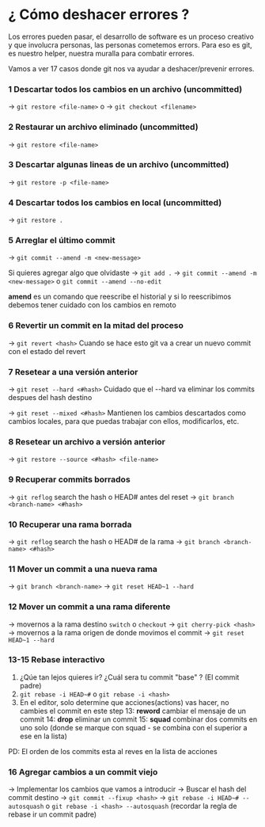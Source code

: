# ¿ Cómo deshacer errores ?

Los errores pueden pasar, el desarrollo de software es un proceso creativo y que involucra personas, las personas cometemos errors.
Para eso es git, es nuestro helper, nuestra muralla para combatir errores.

Vamos a ver 17 casos donde git nos va ayudar a deshacer/prevenir errores.

### 1 Descartar todos los cambios en un archivo (uncommitted)

-> `git restore <file-name>` o
-> `git checkout <filename>`

### 2 Restaurar un archivo eliminado (uncommitted)

-> `git restore <file-name>`

### 3 Descartar algunas lineas de un archivo (uncommitted)

-> `git restore -p <file-name>`

### 4 Descartar todos los cambios en local (uncommitted)

-> `git restore .`

### 5 Arreglar el último commit

-> `git commit --amend -m <new-message>`

Si quieres agregar algo que olvidaste
-> `git add .`
-> `git commit --amend -m <new-message>` o `git commit --amend --no-edit`

**amend** es un comando que reescribe el historial y si lo reescribimos debemos tener cuidado con los cambios en remoto

### 6 Revertir un commit en la mitad del proceso

-> `git revert <hash>`
Cuando se hace esto git va a crear un nuevo commit con el estado del revert

### 7 Resetear a una versión anterior

-> `git reset --hard <#hash>`
Cuidado que el --hard va eliminar los commits despues del hash destino

-> `git reset --mixed <#hash>`
Mantienen los cambios descartados como cambios locales, para que puedas trabajar con ellos, modificarlos, etc.

### 8 Resetear un archivo a versión anterior

-> `git restore --source <#hash> <file-name>`

### 9 Recuperar commits borrados

-> `git reflog` search the hash o HEAD# antes del reset
-> `git branch <branch-name> <#hash>`

### 10 Recuperar una rama borrada

-> `git reflog` search the hash o HEAD# de la rama
-> `git branch <branch-name> <#hash>`

### 11 Mover un commit a una nueva rama

-> `git branch <branch-name>`
-> `git reset HEAD~1 --hard`

### 12 Mover un commit a una rama diferente

-> movernos a la rama destino `switch` o `checkout`
-> `git cherry-pick <hash>`
-> movernos a la rama origen de donde movimos el commit
-> `git reset HEAD~1 --hard`

### 13-15 Rebase interactivo

1. ¿Qúe tan lejos quieres ir? ¿Cuál sera tu commit "base" ? (El commit padre)
2. `git rebase -i HEAD~#` o `git rebase -i <hash>`
3. En el editor, solo determine que acciones(actions) vas hacer, no cambies el commit en este step
   13: **reword** cambiar el mensaje de un commit
   14: **drop** eliminar un commit
   15: **squad** combinar dos commits en uno solo (donde se marque con squad - se combina con el superior a ese en la lista)

PD: El orden de los commits esta al reves en la lista de acciones

### 16 Agregar cambios a un commit viejo

-> Implementar los cambios que vamos a introducir
-> Buscar el hash del commit destino
-> `git commit --fixup <hash>`
-> `git rebase -i HEAD~# --autosquash` o `git rebase -i <hash> --autosquash` (recordar la regla de rebase ir un commit padre)
